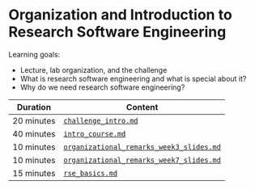# Organization and Introduction to Research Software Engineering

Learning goals:

- Lecture, lab organization, and the challenge
- What is research software engineering and what is special about it?
- Why do we need research software engineering?

| Duration | Content |
| --- | --- |
| 20 minutes | [`challenge_intro.md`](https://github.com/Simulation-Software-Engineering/Lecture-Material/blob/main/00_organization/challenge_intro_slides.md) |
| 40 minutes | [`intro_course.md`](https://github.com/Simulation-Software-Engineering/Lecture-Material/blob/main/00_organization//intro_course_slides.md) |
| 10 minutes | [`organizational_remarks_week3_slides.md`](https://github.com/Simulation-Software-Engineering/Lecture-Material/blob/main/00_organization/organizational_remarks_week3_slides.md) |
| 10 minutes | [`organizational_remarks_week7_slides.md`](https://github.com/Simulation-Software-Engineering/Lecture-Material/blob/main/00_organization/organizational_remarks_week7_slides.md) |
| 15 minutes | [`rse_basics.md`](https://github.com/Simulation-Software-Engineering/Lecture-Material/blob/main/organization/material/rse_basics_slides.md) |
